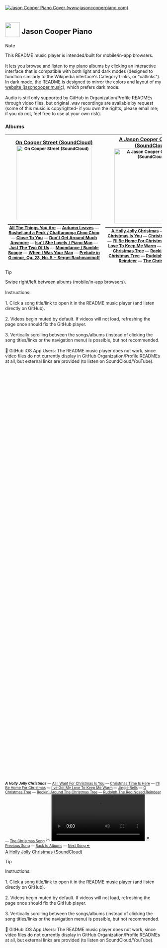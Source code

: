 <a href="https://www.jasoncooperpiano.com"><img src="https://github.com/user-attachments/assets/de1dc0ea-97a3-40aa-a027-ad44b7af9302" alt="Jason Cooper Piano Cover (www.jasoncooperpiano.com)"></a>
# <a href='https://www.jasoncooperpiano.com'><img src='https://github.com/user-attachments/assets/031590f8-e85a-4e16-ab45-ee3b29f03b91' style='width:47px;height:47px;'></a><sup>  Jason Cooper Piano</sup>

> [!NOTE]
> This README music player is intended/built for mobile/in-app browsers.<br/><br/>It lets you browse and listen to my piano albums by clicking an interactive interface that is compatible with both light and dark modes (designed to function similarly to the Wikipedia interface's Category Links, or "catlinks"). In dark mode, the README is designed to mirror the colors and layout of [my website (jasoncooper.music)](https://jasoncooper.music), which prefers dark mode.<br/><br/>Audio is still only supported by GitHub in Organization/Profile READMEs through video files, but original .wav recordings are available by request (some of this music is copyrighted- if you own the rights, please email me; if you do not, feel free to use at your own risk).

### Albums
[On Cooper Street (SoundCloud)](https://soundcloud.com/jasoncooperpiano/sets/oncooperstreet?si=fcbfbf98b6b3425ab954d63016038917&utm_source=clipboard&utm_medium=text&utm_campaign=social_sharing)</sup><br/><sub><a href="https://soundcloud.com/jasoncooperpiano/sets/oncooperstreet?si=fcbfbf98b6b3425ab954d63016038917&utm_source=clipboard&utm_medium=text&utm_campaign=social_sharing"><img src="https://github.com/user-attachments/assets/687f88f0-46ca-47cd-8238-8a55642fe7be" alt="On Cooper Street (SoundCloud)" style="width:240px;height:240px;"></a></sub><br/><sup>_______________________________________________</sup><br/><sub>[All The Things You Are](#all-the-things-you-are) — [Autumn Leaves](#autumn-leaves) — [Bushel and a Peck / Chattanooga Choo Choo](#bushel-and-a-peck-chattanooga-choo-choo) — [Close To You](#close-to-you) — [Don't Get Around Much Anymore](#dont-get-around-much-anymore) — [Isn't She Lovely / Piano Man](#isnt-she-lovely-piano-man) — [Just The Two Of Us](#just-the-two-of-us) — [Moondance / Bumble Boogie](#moondance-bumble-boogie) — [When I Was Your Man](#when-i-was-your-man) — [Prelude in G minor, Op. 23, No. 5 - Sergei Rachmaninoff](#rachmaninoff)</sub><br/>|[A Jason Cooper Christmas (SoundCloud)](https://soundcloud.com/jasoncooperpiano/sets/ajasoncooperchristmas?si=ef5b0c1a4bb44e05855c37c80a20ac9a&utm_source=clipboard&utm_medium=text&utm_campaign=social_sharing)<br/><sub><a href="https://soundcloud.com/jasoncooperpiano/sets/ajasoncooperchristmas?si=ef5b0c1a4bb44e05855c37c80a20ac9a&utm_source=clipboard&utm_medium=text&utm_campaign=social_sharing"><img src="https://github.com/user-attachments/assets/2e508715-ea33-43ec-9d67-68cd13c35f2a" alt="A Jason Cooper Christmas (SoundCloud)" style="width:240px;height:240px;"></a></sub><br/><sup>_______________________________________________</sup><br/><sub>[A Holly Jolly Christmas](#a-holly-jolly-christmas) — [All I Want For Christmas Is You](#all-i-want-for-christmas-is-you) — [Christmas Time Is Here](#christmas-time-is-here) — [I'll Be Home For Christmas](#ill-be-home-for-christmas) — [I've Got My Love To Keep Me Warm](#ive-got-my-love-to-keep-me-warm) — [Jingle Bells](#jingle-bells) — [O Christmas Tree](#o-christmas-tree) — [Rockin' Around The Christmas Tree](#rockin-around-the-christmas-tree) — [Rudolph The Red Nosed Reindeer](#rudolph-the-red-nosed-reindeer) — [The Christmas Song](#the-christmas-song)</sub>
:-:|:-:

> [!TIP]
> Swipe right/left between albums (mobile/in-app browsers).<br/><br/>Instructions:<br/><br/>1. Click a song title/link to open it in the README music player (and listen directly on GitHub).<br/><br/>2. Videos begin muted by default. If videos will not load, refreshing the page once should fix the GitHub player.<br/><br/>3. Vertically scrolling between the songs/albums (instead of clicking the song titles/links or the navigation menu) is possible, but not recommended.<br/><br/>:iphone: GitHub iOS App Users: The README music player does not work, since video files do not currently display in GitHub Organization/Profile READMEs at all, but external links are provided (to listen on SoundCloud/YouTube).

<br/><br/><br/><br/><br/><br/><br/><br/><br/><br/><br/><br/><br/><br/><br/><br/><br/><br/><br/><br/><br/><br/><br/><br/><br/><br/><br/><br/><br/><br/><br/><br/><br/><br/><br/><br/><br/><br/><br/><br/><br/><br/><br/><br/><br/><br/><br/><br/><br/><br/><br/><br/><br/><br/><br/><br/><br/><br/><br/><br/><br/><br/><br/><br/><br/><br/><br/><br/><br/><br/><br/><br/><br/><br/><br/><br/><br/><br/>
<a name="a-holly-jolly-christmas"></a><sub>***A Holly Jolly Christmas*** — [All I Want For Christmas Is You](#all-i-want-for-christmas-is-you) — [Christmas Time Is Here](#christmas-time-is-here) — [I'll Be Home For Christmas](#ill-be-home-for-christmas) — [I've Got My Love To Keep Me Warm](#ive-got-my-love-to-keep-me-warm) — [Jingle Bells](#jingle-bells) — [O Christmas Tree](#o-christmas-tree) — [Rockin' Around The Christmas Tree](#rockin-around-the-christmas-tree) — [Rudolph The Red Nosed Reindeer](#rudolph-the-red-nosed-reindeer) — [The Christmas Song](#the-christmas-song)</sub>
:-:
<video src='https://github.com/user-attachments/assets/c2ef5102-6511-49ec-aaaa-11134c63692a'></video>
<sup>[:rewind: Previous Song](#the-christmas-song) — [Back to Albums](#albums) — [Next Song :fast_forward:](#all-i-want-for-christmas-is-you)</sup><br/>[A Holly Jolly Christmas (SoundCloud)](https://soundcloud.com/jasoncooperpiano/a-holly-jolly-christmas?in=jasoncooperpiano/sets/ajasoncooperchristmas&si=0ec70b1fc5c34dbb8e876b60ff0118a6&utm_source=clipboard&utm_medium=text&utm_campaign=social_sharing)

> [!TIP]
> Instructions:<br/><br/>1. Click a song title/link to open it in the README music player (and listen directly on GitHub).<br/><br/>2. Videos begin muted by default. If videos will not load, refreshing the page once should fix the GitHub player.<br/><br/>3. Vertically scrolling between the songs/albums (instead of clicking the song titles/links or the navigation menu) is possible, but not recommended.<br/><br/>:iphone: GitHub iOS App Users: The README music player does not work, since video files do not currently display in GitHub Organization/Profile READMEs at all, but external links are provided (to listen on SoundCloud/YouTube).










<br/><br/><br/><br/><br/><br/><br/><br/><br/><br/><br/><br/><br/><br/><br/><br/><br/><br/><br/><br/><br/><br/><br/><br/><br/><br/><br/><br/><br/><br/><br/><br/><br/><br/><br/><br/><br/><br/><br/><br/><br/><br/><br/><br/><br/><br/><br/><br/><br/><br/><br/><br/><br/><br/><br/><br/><br/><br/><br/><br/><br/><br/><br/><br/><br/><br/><br/><br/><br/><br/><br/><br/><br/><br/><br/><br/><br/><br/>
<a name="all-i-want-for-christmas-is-you"></a><sub>[A Holly Jolly Christmas](#a-holly-jolly-christmas) — ***All I Want For Christmas Is You*** — [Christmas Time Is Here](#christmas-time-is-here) — [I'll Be Home For Christmas](#ill-be-home-for-christmas) — [I've Got My Love To Keep Me Warm](#ive-got-my-love-to-keep-me-warm) — [Jingle Bells](#jingle-bells) — [O Christmas Tree](#o-christmas-tree) — [Rockin' Around The Christmas Tree](#rockin-around-the-christmas-tree) — [Rudolph The Red Nosed Reindeer](#rudolph-the-red-nosed-reindeer) — [The Christmas Song](#the-christmas-song)</sub>
:-:
<video src='https://github.com/user-attachments/assets/56ff5712-cb74-453f-ad19-134d5ca39e8f'></video>
<sup>[:rewind: Previous Song](#a-holly-jolly-christmas) — [Back to Albums](#albums) — [Next Song :fast_forward:](#christmas-time-is-here)</sup><br/>[All I Want For Christmas Is You (SoundCloud)](https://soundcloud.com/jasoncooperpiano/all-i-want-for-christmas-is-you?in=jasoncooperpiano/sets/ajasoncooperchristmas&si=5a3f4a6889854e8db869e38a70898ddb&utm_source=clipboard&utm_medium=text&utm_campaign=social_sharing)

> [!TIP]
> Instructions:<br/><br/>1. Click a song title/link to open it in the README music player (and listen directly on GitHub).<br/><br/>2. Videos begin muted by default. If videos will not load, refreshing the page once should fix the GitHub player.<br/><br/>3. Vertically scrolling between the songs/albums (instead of clicking the song titles/links or the navigation menu) is possible, but not recommended.<br/><br/>:iphone: GitHub iOS App Users: The README music player does not work, since video files do not currently display in GitHub Organization/Profile READMEs at all, but external links are provided (to listen on SoundCloud/YouTube).
  
<br/><br/><br/><br/><br/><br/><br/><br/><br/><br/><br/><br/><br/><br/><br/><br/><br/><br/><br/><br/><br/><br/><br/><br/><br/><br/><br/><br/><br/><br/><br/><br/><br/><br/><br/><br/><br/><br/><br/><br/><br/><br/><br/><br/><br/><br/><br/><br/><br/><br/><br/><br/><br/><br/><br/><br/><br/><br/><br/><br/><br/><br/><br/><br/><br/><br/><br/><br/><br/><br/><br/><br/><br/><br/><br/><br/><br/><br/>
<a name="christmas-time-is-here"></a><sub>[A Holly Jolly Christmas](#a-holly-jolly-christmas) — [All I Want For Christmas Is You](#all-i-want-for-christmas-is-you) — ***Christmas Time Is Here*** — [I'll Be Home For Christmas](#ill-be-home-for-christmas) — [I've Got My Love To Keep Me Warm](#ive-got-my-love-to-keep-me-warm) — [Jingle Bells](#jingle-bells) — [O Christmas Tree](#o-christmas-tree) — [Rockin' Around The Christmas Tree](#rockin-around-the-christmas-tree) — [Rudolph The Red Nosed Reindeer](#rudolph-the-red-nosed-reindeer) — [The Christmas Song](#the-christmas-song)</sub>
:-:
<video src='https://github.com/user-attachments/assets/fdf24635-69c3-4cb2-bd01-3ed6889d2af7'></video>
<sup>[:rewind: Previous Song](#all-i-want-for-christmas-is-you) — [Back to Albums](#albums) — [Next Song :fast_forward:](#ill-be-home-for-christmas)</sup><br/>[Christmas Time Is Here (SoundCloud)](https://soundcloud.com/jasoncooperpiano/christmas-time-is-here?in=jasoncooperpiano/sets/ajasoncooperchristmas&si=4801298bc61e46ff98dd4e9991f07f1e&utm_source=clipboard&utm_medium=text&utm_campaign=social_sharing)

> [!TIP]
> Instructions:<br/><br/>1. Click a song title/link to open it in the README music player (and listen directly on GitHub).<br/><br/>2. Videos begin muted by default. If videos will not load, refreshing the page once should fix the GitHub player.<br/><br/>3. Vertically scrolling between the songs/albums (instead of clicking the song titles/links or the navigation menu) is possible, but not recommended.<br/><br/>:iphone: GitHub iOS App Users: The README music player does not work, since video files do not currently display in GitHub Organization/Profile READMEs at all, but external links are provided (to listen on SoundCloud/YouTube).


   




<br/><br/><br/><br/><br/><br/><br/><br/><br/><br/><br/><br/><br/><br/><br/><br/><br/><br/><br/><br/><br/><br/><br/><br/><br/><br/><br/><br/><br/><br/><br/><br/><br/><br/><br/><br/><br/><br/><br/><br/><br/><br/><br/><br/><br/><br/><br/><br/><br/><br/><br/><br/><br/><br/><br/><br/><br/><br/><br/><br/><br/><br/><br/><br/><br/><br/><br/><br/><br/><br/><br/><br/><br/><br/><br/><br/><br/><br/>
<a name="ill-be-home-for-christmas"></a><sub>[A Holly Jolly Christmas](#a-holly-jolly-christmas) — [All I Want For Christmas Is You](#all-i-want-for-christmas-is-you) — [Christmas Time Is Here](#christmas-time-is-here) — ***I'll Be Home For Christmas*** — [I've Got My Love To Keep Me Warm](#ive-got-my-love-to-keep-me-warm) — [Jingle Bells](#jingle-bells) — [O Christmas Tree](#o-christmas-tree) — [Rockin' Around The Christmas Tree](#rockin-around-the-christmas-tree) — [Rudolph The Red Nosed Reindeer](#rudolph-the-red-nosed-reindeer) — [The Christmas Song](#the-christmas-song)</sub>
:-:
<video src='https://github.com/user-attachments/assets/3ff109f0-bb0d-4628-9771-3026ab102169'></video>
<sup>[:rewind: Previous Song](#christmas-time-is-here) — [Back to Albums](#albums) — [Next Song :fast_forward:](#ive-got-my-love-to-keep-me-warm)</sup><br/>[I'll Be Home For Christmas (SoundCloud)](https://soundcloud.com/jasoncooperpiano/ill-be-home-for-christmas?in=jasoncooperpiano/sets/ajasoncooperchristmas&si=063114f072e344c09b4aa560ca01b970&utm_source=clipboard&utm_medium=text&utm_campaign=social_sharing)

> [!TIP]
> Instructions:<br/><br/>1. Click a song title/link to open it in the README music player (and listen directly on GitHub).<br/><br/>2. Videos begin muted by default. If videos will not load, refreshing the page once should fix the GitHub player.<br/><br/>3. Vertically scrolling between the songs/albums (instead of clicking the song titles/links or the navigation menu) is possible, but not recommended.<br/><br/>:iphone: GitHub iOS App Users: The README music player does not work, since video files do not currently display in GitHub Organization/Profile READMEs at all, but external links are provided (to listen on SoundCloud/YouTube).










<br/><br/><br/><br/><br/><br/><br/><br/><br/><br/><br/><br/><br/><br/><br/><br/><br/><br/><br/><br/><br/><br/><br/><br/><br/><br/><br/><br/><br/><br/><br/><br/><br/><br/><br/><br/><br/><br/><br/><br/><br/><br/><br/><br/><br/><br/><br/><br/><br/><br/><br/><br/><br/><br/><br/><br/><br/><br/><br/><br/><br/><br/><br/><br/><br/><br/><br/><br/><br/><br/><br/><br/><br/><br/><br/><br/><br/><br/>
<a name="ive-got-my-love-to-keep-me-warm"></a><sub>[A Holly Jolly Christmas](#a-holly-jolly-christmas) — [All I Want For Christmas Is You](#all-i-want-for-christmas-is-you) — [Christmas Time Is Here](#christmas-time-is-here) — [I'll Be Home For Christmas](#ill-be-home-for-christmas) — ***I've Got My Love To Keep Me Warm*** — [Jingle Bells](#jingle-bells) — [O Christmas Tree](#o-christmas-tree) — [Rockin' Around The Christmas Tree](#rockin-around-the-christmas-tree) — [Rudolph The Red Nosed Reindeer](#rudolph-the-red-nosed-reindeer) — [The Christmas Song](#the-christmas-song)</sub>
:-:
<video src='https://github.com/user-attachments/assets/d403c14f-9fe7-4fa9-aa1f-7e4d1b62ce9d'></video>
<sup>[:rewind: Previous Song](#ill-be-home-for-christmas) — [Back to Albums](#albums) — [Next Song :fast_forward:](#jingle-bells)</sup><br/>[I've Got My Love To Keep Me Warm (SoundCloud)](https://soundcloud.com/jasoncooperpiano/ive-got-my-love-to-keep-me-warm?in=jasoncooperpiano/sets/ajasoncooperchristmas&si=712cdb3e912046c986e7f8c508a49c5a&utm_source=clipboard&utm_medium=text&utm_campaign=social_sharing)

> [!TIP]
> Instructions:<br/><br/>1. Click a song title/link to open it in the README music player (and listen directly on GitHub).<br/><br/>2. Videos begin muted by default. If videos will not load, refreshing the page once should fix the GitHub player.<br/><br/>3. Vertically scrolling between the songs/albums (instead of clicking the song titles/links or the navigation menu) is possible, but not recommended.<br/><br/>:iphone: GitHub iOS App Users: The README music player does not work, since video files do not currently display in GitHub Organization/Profile READMEs at all, but external links are provided (to listen on SoundCloud/YouTube).










<br/><br/><br/><br/><br/><br/><br/><br/><br/><br/><br/><br/><br/><br/><br/><br/><br/><br/><br/><br/><br/><br/><br/><br/><br/><br/><br/><br/><br/><br/><br/><br/><br/><br/><br/><br/><br/><br/><br/><br/><br/><br/><br/><br/><br/><br/><br/><br/><br/><br/><br/><br/><br/><br/><br/><br/><br/><br/><br/><br/><br/><br/><br/><br/><br/><br/><br/><br/><br/><br/><br/><br/><br/><br/><br/><br/><br/><br/>
<a name="jingle-bells"></a><sub>[A Holly Jolly Christmas](#a-holly-jolly-christmas) — [All I Want For Christmas Is You](#all-i-want-for-christmas-is-you) — [Christmas Time Is Here](#christmas-time-is-here) — [I'll Be Home For Christmas](#ill-be-home-for-christmas) — [I've Got My Love To Keep Me Warm](#ive-got-my-love-to-keep-me-warm) — ***Jingle Bells*** — [O Christmas Tree](#o-christmas-tree) — [Rockin' Around The Christmas Tree](#rockin-around-the-christmas-tree) — [Rudolph The Red Nosed Reindeer](#rudolph-the-red-nosed-reindeer) — [The Christmas Song](#the-christmas-song)</sub>
:-:
<video src='https://github.com/user-attachments/assets/5d422d25-9203-4d19-8668-a74b4c071882'></video>
<sup>[:rewind: Previous Song](#ive-got-my-love-to-keep-me-warm) — [Back to Albums](#albums) — [Next Song :fast_forward:](#o-christmas-tree)</sup><br/>[Jingle Bells (SoundCloud)](https://soundcloud.com/jasoncooperpiano/jingle-bells?in=jasoncooperpiano/sets/ajasoncooperchristmas&si=1cce4d09a22745009ebe38d6707046f3&utm_source=clipboard&utm_medium=text&utm_campaign=social_sharing)

> [!TIP]
> Instructions:<br/><br/>1. Click a song title/link to open it in the README music player (and listen directly on GitHub).<br/><br/>2. Videos begin muted by default. If videos will not load, refreshing the page once should fix the GitHub player.<br/><br/>3. Vertically scrolling between the songs/albums (instead of clicking the song titles/links or the navigation menu) is possible, but not recommended.<br/><br/>:iphone: GitHub iOS App Users: The README music player does not work, since video files do not currently display in GitHub Organization/Profile READMEs at all, but external links are provided (to listen on SoundCloud/YouTube).










<br/><br/><br/><br/><br/><br/><br/><br/><br/><br/><br/><br/><br/><br/><br/><br/><br/><br/><br/><br/><br/><br/><br/><br/><br/><br/><br/><br/><br/><br/><br/><br/><br/><br/><br/><br/><br/><br/><br/><br/><br/><br/><br/><br/><br/><br/><br/><br/><br/><br/><br/><br/><br/><br/><br/><br/><br/><br/><br/><br/><br/><br/><br/><br/><br/><br/><br/><br/><br/><br/><br/><br/><br/><br/><br/><br/><br/><br/>
<a name="o-christmas-tree"></a><sub>[A Holly Jolly Christmas](#a-holly-jolly-christmas) — [All I Want For Christmas Is You](#all-i-want-for-christmas-is-you) — [Christmas Time Is Here](#christmas-time-is-here) — [I'll Be Home For Christmas](#ill-be-home-for-christmas) — [I've Got My Love To Keep Me Warm](#ive-got-my-love-to-keep-me-warm) — [Jingle Bells](#jingle-bells) — ***O Christmas Tree*** — [Rockin' Around The Christmas Tree](#rockin-around-the-christmas-tree) — [Rudolph The Red Nosed Reindeer](#rudolph-the-red-nosed-reindeer) — [The Christmas Song](#the-christmas-song)</sub>
:-:
<video src='https://github.com/user-attachments/assets/df98555e-9ae1-43a6-a043-3719cc046511'></video>
<sup>[:rewind: Previous Song](#jingle-bells) — [Back to Albums](#albums) — [Next Song :fast_forward:](#rockin-around-the-christmas-tree)</sup><br/>[O Christmas Tree (SoundCloud)](https://soundcloud.com/jasoncooperpiano/o-christmas-tree?in=jasoncooperpiano/sets/ajasoncooperchristmas&si=3d78226dc8a8435ab6ecb262362e8be0&utm_source=clipboard&utm_medium=text&utm_campaign=social_sharing)

> [!TIP]
> Instructions:<br/><br/>1. Click a song title/link to open it in the README music player (and listen directly on GitHub).<br/><br/>2. Videos begin muted by default. If videos will not load, refreshing the page once should fix the GitHub player.<br/><br/>3. Vertically scrolling between the songs/albums (instead of clicking the song titles/links or the navigation menu) is possible, but not recommended.<br/><br/>:iphone: GitHub iOS App Users: The README music player does not work, since video files do not currently display in GitHub Organization/Profile READMEs at all, but external links are provided (to listen on SoundCloud/YouTube).










<br/><br/><br/><br/><br/><br/><br/><br/><br/><br/><br/><br/><br/><br/><br/><br/><br/><br/><br/><br/><br/><br/><br/><br/><br/><br/><br/><br/><br/><br/><br/><br/><br/><br/><br/><br/><br/><br/><br/><br/><br/><br/><br/><br/><br/><br/><br/><br/><br/><br/><br/><br/><br/><br/><br/><br/><br/><br/><br/><br/><br/><br/><br/><br/><br/><br/><br/><br/><br/><br/><br/><br/><br/><br/><br/><br/><br/><br/>
<a name="rockin-around-the-christmas-tree"></a><sub>[A Holly Jolly Christmas](#a-holly-jolly-christmas) — [All I Want For Christmas Is You](#all-i-want-for-christmas-is-you) — [Christmas Time Is Here](#christmas-time-is-here) — [I'll Be Home For Christmas](#ill-be-home-for-christmas) — [I've Got My Love To Keep Me Warm](#ive-got-my-love-to-keep-me-warm) — [Jingle Bells](#jingle-bells) — [O Christmas Tree](#o-christmas-tree) — ***Rockin' Around The Christmas Tree*** — [Rudolph The Red Nosed Reindeer](#rudolph-the-red-nosed-reindeer) — [The Christmas Song](#the-christmas-song)</sub>
:-:
<video src='https://github.com/user-attachments/assets/df30b815-8ad8-45c4-a4b6-00ee61667d74'></video>
<sup>[:rewind: Previous Song](#o-christmas-tree) — [Back to Albums](#albums) — [Next Song :fast_forward:](#rudolph-the-red-nosed-reindeer)</sup><br/>[Rockin' Around The Christmas Tree (SoundCloud)](https://soundcloud.com/jasoncooperpiano/rockin-around-the-christmas-tree?in=jasoncooperpiano/sets/ajasoncooperchristmas&si=04aaadf2be52422383653dd65c5ff6f0&utm_source=clipboard&utm_medium=text&utm_campaign=social_sharing)

> [!TIP]
> Instructions:<br/><br/>1. Click a song title/link to open it in the README music player (and listen directly on GitHub).<br/><br/>2. Videos begin muted by default. If videos will not load, refreshing the page once should fix the GitHub player.<br/><br/>3. Vertically scrolling between the songs/albums (instead of clicking the song titles/links or the navigation menu) is possible, but not recommended.<br/><br/>:iphone: GitHub iOS App Users: The README music player does not work, since video files do not currently display in GitHub Organization/Profile READMEs at all, but external links are provided (to listen on SoundCloud/YouTube).










<br/><br/><br/><br/><br/><br/><br/><br/><br/><br/><br/><br/><br/><br/><br/><br/><br/><br/><br/><br/><br/><br/><br/><br/><br/><br/><br/><br/><br/><br/><br/><br/><br/><br/><br/><br/><br/><br/><br/><br/><br/><br/><br/><br/><br/><br/><br/><br/><br/><br/><br/><br/><br/><br/><br/><br/><br/><br/><br/><br/><br/><br/><br/><br/><br/><br/><br/><br/><br/><br/><br/><br/><br/><br/><br/><br/><br/><br/>
<a name="rudolph-the-red-nosed-reindeer"></a><sub>[A Holly Jolly Christmas](#a-holly-jolly-christmas) — [All I Want For Christmas Is You](#all-i-want-for-christmas-is-you) — [Christmas Time Is Here](#christmas-time-is-here) — [I'll Be Home For Christmas](#ill-be-home-for-christmas) — [I've Got My Love To Keep Me Warm](#ive-got-my-love-to-keep-me-warm) — [Jingle Bells](#jingle-bells) — [O Christmas Tree](#o-christmas-tree) — [Rockin' Around The Christmas Tree](#rockin-around-the-christmas-tree) — ***Rudolph The Red Nosed Reindeer*** — [The Christmas Song](#the-christmas-song)</sub>
:-:
<video src='https://github.com/user-attachments/assets/893d8555-b281-4230-9b61-63f859c3dfe2'></video>
<sup>[:rewind: Previous Song](#rockin-around-the-christmas-tree) — [Back to Albums](#albums) — [Next Song :fast_forward:](#the-christmas-song)</sup><br/>[Rudolph The Red Nosed Reindeer (SoundCloud)](https://soundcloud.com/jasoncooperpiano/rudolph-the-red-nosed-reindeer?in=jasoncooperpiano/sets/ajasoncooperchristmas&si=0d8d93f53fb8491591636b50e1b30274&utm_source=clipboard&utm_medium=text&utm_campaign=social_sharing)

> [!TIP]
> Instructions:<br/><br/>1. Click a song title/link to open it in the README music player (and listen directly on GitHub).<br/><br/>2. Videos begin muted by default. If videos will not load, refreshing the page once should fix the GitHub player.<br/><br/>3. Vertically scrolling between the songs/albums (instead of clicking the song titles/links or the navigation menu) is possible, but not recommended.<br/><br/>:iphone: GitHub iOS App Users: The README music player does not work, since video files do not currently display in GitHub Organization/Profile READMEs at all, but external links are provided (to listen on SoundCloud/YouTube).










<br/><br/><br/><br/><br/><br/><br/><br/><br/><br/><br/><br/><br/><br/><br/><br/><br/><br/><br/><br/><br/><br/><br/><br/><br/><br/><br/><br/><br/><br/><br/><br/><br/><br/><br/><br/><br/><br/><br/><br/><br/><br/><br/><br/><br/><br/><br/><br/><br/><br/><br/><br/><br/><br/><br/><br/><br/><br/><br/><br/><br/><br/><br/><br/><br/><br/><br/><br/><br/><br/><br/><br/><br/><br/><br/><br/><br/><br/>
<a name="the-christmas-song"></a><sub>[A Holly Jolly Christmas](#a-holly-jolly-christmas) — [All I Want For Christmas Is You](#all-i-want-for-christmas-is-you) — [Christmas Time Is Here](#christmas-time-is-here) — [I'll Be Home For Christmas](#ill-be-home-for-christmas) — [I've Got My Love To Keep Me Warm](#ive-got-my-love-to-keep-me-warm) — [Jingle Bells](#jingle-bells) — [O Christmas Tree](#o-christmas-tree) — [Rockin' Around The Christmas Tree](#rockin-around-the-christmas-tree) — [Rudolph The Red Nosed Reindeer](#rudolph-the-red-nosed-reindeer) — ***The Christmas Song***</sub>
:-:
<video src='https://github.com/user-attachments/assets/584cce1c-337f-4196-ae44-e8d18fbc4915'></video>
<sup>[:rewind: Previous Song](#rudolph-the-red-nosed-reindeer) — [Back to Albums](#albums) — [Next Song :fast_forward:](#a-holly-jolly-christmas)</sup><br/>[The Christmas Song (SoundCloud)](https://soundcloud.com/jasoncooperpiano/the-christmas-song?in=jasoncooperpiano/sets/ajasoncooperchristmas&si=fada607297284968a22df33eb6ba098c&utm_source=clipboard&utm_medium=text&utm_campaign=social_sharing)

> [!TIP]
> Instructions:<br/><br/>1. Click a song title/link to open it in the README music player (and listen directly on GitHub).<br/><br/>2. Videos begin muted by default. If videos will not load, refreshing the page once should fix the GitHub player.<br/><br/>3. Vertically scrolling between the songs/albums (instead of clicking the song titles/links or the navigation menu) is possible, but not recommended.<br/><br/>:iphone: GitHub iOS App Users: The README music player does not work, since video files do not currently display in GitHub Organization/Profile READMEs at all, but external links are provided (to listen on SoundCloud/YouTube).










<br/><br/><br/><br/><br/><br/><br/><br/><br/><br/><br/><br/><br/><br/><br/><br/><br/><br/><br/><br/><br/><br/><br/><br/><br/><br/><br/><br/><br/><br/><br/><br/><br/><br/><br/><br/><br/><br/><br/><br/><br/><br/><br/><br/><br/><br/><br/><br/><br/><br/><br/><br/><br/><br/><br/><br/><br/><br/><br/><br/><br/><br/><br/><br/><br/><br/><br/><br/><br/><br/><br/><br/><br/><br/><br/><br/><br/><br/>
<a name="all-the-things-you-are"></a><sub>***All The Things You Are*** — [Autumn Leaves](#autumn-leaves) — [Bushel and a Peck / Chattanooga Choo Choo](#bushel-and-a-peck-chattanooga-choo-choo) — [Close To You](#close-to-you) — [Don't Get Around Much Anymore](#dont-get-around-much-anymore) — [Isn't She Lovely / Piano Man](#isnt-she-lovely-piano-man) — [Just The Two Of Us](#just-the-two-of-us) — [Moondance / Bumble Boogie](#moondance-bumble-boogie) — [When I Was Your Man](#when-i-was-your-man) — [Prelude in G minor, Op. 23, No. 5 - Sergei Rachmaninoff](#rachmaninoff)</sub>
:-:
<video src='https://github.com/user-attachments/assets/dc2b410f-957a-436b-98d0-12bc27f91a72'></video>
<sup>[:rewind: Previous Song](#rachmaninoff) — [Back to Albums](#albums) — [Next Song :fast_forward:](#autumn-leaves)</sup><br/>[All The Things You Are (SoundCloud)](https://soundcloud.com/jasoncooperpiano/all-the-things-you-are?in=jasoncooperpiano/sets/oncooperstreet&si=36c19395abbf498c8ea4e92fee684842&utm_source=clipboard&utm_medium=text&utm_campaign=social_sharing)

> [!TIP]
> Instructions:<br/><br/>1. Click a song title/link to open it in the README music player (and listen directly on GitHub).<br/><br/>2. Videos begin muted by default. If videos will not load, refreshing the page once should fix the GitHub player.<br/><br/>3. Vertically scrolling between the songs/albums (instead of clicking the song titles/links or the navigation menu) is possible, but not recommended.<br/><br/>:iphone: GitHub iOS App Users: The README music player does not work, since video files do not currently display in GitHub Organization/Profile READMEs at all, but external links are provided (to listen on SoundCloud/YouTube).










<br/><br/><br/><br/><br/><br/><br/><br/><br/><br/><br/><br/><br/><br/><br/><br/><br/><br/><br/><br/><br/><br/><br/><br/><br/><br/><br/><br/><br/><br/><br/><br/><br/><br/><br/><br/><br/><br/><br/><br/><br/><br/><br/><br/><br/><br/><br/><br/><br/><br/><br/><br/><br/><br/><br/><br/><br/><br/><br/><br/><br/><br/><br/><br/><br/><br/><br/><br/><br/><br/><br/><br/><br/><br/><br/><br/><br/><br/>
<a name="autumn-leaves"></a><sub>[All The Things You Are](#all-the-things-you-are) — ***Autumn Leaves*** — [Bushel and a Peck / Chattanooga Choo Choo](#bushel-and-a-peck-chattanooga-choo-choo) — [Close To You](#close-to-you) — [Don't Get Around Much Anymore](#dont-get-around-much-anymore) — [Isn't She Lovely / Piano Man](#isnt-she-lovely-piano-man) — [Just The Two Of Us](#just-the-two-of-us) — [Moondance / Bumble Boogie](#moondance-bumble-boogie) — [When I Was Your Man](#when-i-was-your-man) — [Prelude in G minor, Op. 23, No. 5 - Sergei Rachmaninoff](#rachmaninoff)</sub>
:-:
<video src='https://github.com/user-attachments/assets/6011599a-4487-49fa-a09b-60ec2ba0ca1a'></video>
<sup>[:rewind: Previous Song](#all-the-things-you-are) — [Back to Albums](#albums) — [Next Song :fast_forward:](#bushel-and-a-peck-chattanooga-choo-choo)</sup><br/>[Autumn Leaves (SoundCloud)](https://soundcloud.com/jasoncooperpiano/autumn-leaves?in=jasoncooperpiano/sets/oncooperstreet&si=ff9b557154ba45eaa97e1d454468882e&utm_source=clipboard&utm_medium=text&utm_campaign=social_sharing)

> [!TIP]
> Instructions:<br/><br/>1. Click a song title/link to open it in the README music player (and listen directly on GitHub).<br/><br/>2. Videos begin muted by default. If videos will not load, refreshing the page once should fix the GitHub player.<br/><br/>3. Vertically scrolling between the songs/albums (instead of clicking the song titles/links or the navigation menu) is possible, but not recommended.<br/><br/>:iphone: GitHub iOS App Users: The README music player does not work, since video files do not currently display in GitHub Organization/Profile READMEs at all, but external links are provided (to listen on SoundCloud/YouTube).










<br/><br/><br/><br/><br/><br/><br/><br/><br/><br/><br/><br/><br/><br/><br/><br/><br/><br/><br/><br/><br/><br/><br/><br/><br/><br/><br/><br/><br/><br/><br/><br/><br/><br/><br/><br/><br/><br/><br/><br/><br/><br/><br/><br/><br/><br/><br/><br/><br/><br/><br/><br/><br/><br/><br/><br/><br/><br/><br/><br/><br/><br/><br/><br/><br/><br/><br/><br/><br/><br/><br/><br/><br/><br/><br/><br/><br/><br/>
<a name="bushel-and-a-peck-chattanooga-choo-choo"></a><sub>[All The Things You Are](#all-the-things-you-are) — [Autumn Leaves](#autumn-leaves) — ***Bushel and a Peck / Chattanooga Choo Choo*** — [Close To You](#close-to-you) — [Don't Get Around Much Anymore](#dont-get-around-much-anymore) — [Isn't She Lovely / Piano Man](#isnt-she-lovely-piano-man) — [Just The Two Of Us](#just-the-two-of-us) — [Moondance / Bumble Boogie](#moondance-bumble-boogie) — [When I Was Your Man](#when-i-was-your-man) — [Prelude in G minor, Op. 23, No. 5 - Sergei Rachmaninoff](#rachmaninoff)</sub>
:-:
<video src='https://github.com/user-attachments/assets/2a2dde8f-970a-4c6e-9543-bdf75d048210'></video>
<sup>[:rewind: Previous Song](#autumn-leaves) — [Back to Albums](#albums) — [Next Song :fast_forward:](#close-to-you)</sup><br/>[Bushel and a Peck / Chattanooga Choo Choo (SoundCloud)](https://soundcloud.com/jasoncooperpiano/bushel-and-a-peck-chattanooga-choo-choo?in=jasoncooperpiano/sets/oncooperstreet&si=1facad5141654eaf92ff7d72dfd77e16&utm_source=clipboard&utm_medium=text&utm_campaign=social_sharing)

> [!TIP]
> Instructions:<br/><br/>1. Click a song title/link to open it in the README music player (and listen directly on GitHub).<br/><br/>2. Videos begin muted by default. If videos will not load, refreshing the page once should fix the GitHub player.<br/><br/>3. Vertically scrolling between the songs/albums (instead of clicking the song titles/links or the navigation menu) is possible, but not recommended.<br/><br/>:iphone: GitHub iOS App Users: The README music player does not work, since video files do not currently display in GitHub Organization/Profile READMEs at all, but external links are provided (to listen on SoundCloud/YouTube).










<br/><br/><br/><br/><br/><br/><br/><br/><br/><br/><br/><br/><br/><br/><br/><br/><br/><br/><br/><br/><br/><br/><br/><br/><br/><br/><br/><br/><br/><br/><br/><br/><br/><br/><br/><br/><br/><br/><br/><br/><br/><br/><br/><br/><br/><br/><br/><br/><br/><br/><br/><br/><br/><br/><br/><br/><br/><br/><br/><br/><br/><br/><br/><br/><br/><br/><br/><br/><br/><br/><br/><br/><br/><br/><br/><br/><br/><br/>
<a name="close-to-you"></a><sub>[All The Things You Are](#all-the-things-you-are) — [Autumn Leaves](#autumn-leaves) — [Bushel and a Peck / Chattanooga Choo Choo](#bushel-and-a-peck-chattanooga-choo-choo) — ***Close To You*** — [Don't Get Around Much Anymore](#dont-get-around-much-anymore) — [Isn't She Lovely / Piano Man](#isnt-she-lovely-piano-man) — [Just The Two Of Us](#just-the-two-of-us) — [Moondance / Bumble Boogie](#moondance-bumble-boogie) — [When I Was Your Man](#when-i-was-your-man) — [Prelude in G minor, Op. 23, No. 5 - Sergei Rachmaninoff](#rachmaninoff)</sub>
:-:
<video src='https://github.com/user-attachments/assets/50451d06-e9bf-482d-8d1d-d6617de4c51b'></video>
<sup>[:rewind: Previous Song](#bushel-and-a-peck-chattanooga-choo-choo) — [Back to Albums](#albums) — [Next Song :fast_forward:](#dont-get-around-much-anymore)</sup><br/>[Close To You (SoundCloud)](https://soundcloud.com/jasoncooperpiano/close-to-you?in=jasoncooperpiano/sets/oncooperstreet&si=a13995cfe5af421688dd093d3f064a50&utm_source=clipboard&utm_medium=text&utm_campaign=social_sharing)

> [!TIP]
> Instructions:<br/><br/>1. Click a song title/link to open it in the README music player (and listen directly on GitHub).<br/><br/>2. Videos begin muted by default. If videos will not load, refreshing the page once should fix the GitHub player.<br/><br/>3. Vertically scrolling between the songs/albums (instead of clicking the song titles/links or the navigation menu) is possible, but not recommended.<br/><br/>:iphone: GitHub iOS App Users: The README music player does not work, since video files do not currently display in GitHub Organization/Profile READMEs at all, but external links are provided (to listen on SoundCloud/YouTube).










<br/><br/><br/><br/><br/><br/><br/><br/><br/><br/><br/><br/><br/><br/><br/><br/><br/><br/><br/><br/><br/><br/><br/><br/><br/><br/><br/><br/><br/><br/><br/><br/><br/><br/><br/><br/><br/><br/><br/><br/><br/><br/><br/><br/><br/><br/><br/><br/><br/><br/><br/><br/><br/><br/><br/><br/><br/><br/><br/><br/><br/><br/><br/><br/><br/><br/><br/><br/><br/><br/><br/><br/><br/><br/><br/><br/><br/><br/>
<a name="dont-get-around-much-anymore"></a><sub>[All The Things You Are](#all-the-things-you-are) — [Autumn Leaves](#autumn-leaves) — [Bushel and a Peck / Chattanooga Choo Choo](#bushel-and-a-peck-chattanooga-choo-choo) — [Close To You](#close-to-you) — ***Don't Get Around Much Anymore*** — [Isn't She Lovely / Piano Man](#isnt-she-lovely-piano-man) — [Just The Two Of Us](#just-the-two-of-us) — [Moondance / Bumble Boogie](#moondance-bumble-boogie) — [When I Was Your Man](#when-i-was-your-man) — [Prelude in G minor, Op. 23, No. 5 - Sergei Rachmaninoff](#rachmaninoff)</sub>
:-:
<video src='https://github.com/user-attachments/assets/2c82af8c-eb79-4a83-839e-e7e78adeeaff'></video>
<sup>[:rewind: Previous Song](#close-to-you) — [Back to Albums](#albums) — [Next Song :fast_forward:](#isnt-she-lovely-piano-man)</sup><br/>[Don't Get Around Much Anymore (SoundCloud)](https://soundcloud.com/jasoncooperpiano/dont-get-around-much-anymore?in=jasoncooperpiano/sets/oncooperstreet&si=d3b78d98dbac4e968f4e46cafe784b9c&utm_source=clipboard&utm_medium=text&utm_campaign=social_sharing)

> [!TIP]
> Instructions:<br/><br/>1. Click a song title/link to open it in the README music player (and listen directly on GitHub).<br/><br/>2. Videos begin muted by default. If videos will not load, refreshing the page once should fix the GitHub player.<br/><br/>3. Vertically scrolling between the songs/albums (instead of clicking the song titles/links or the navigation menu) is possible, but not recommended.<br/><br/>:iphone: GitHub iOS App Users: The README music player does not work, since video files do not currently display in GitHub Organization/Profile READMEs at all, but external links are provided (to listen on SoundCloud/YouTube).










<br/><br/><br/><br/><br/><br/><br/><br/><br/><br/><br/><br/><br/><br/><br/><br/><br/><br/><br/><br/><br/><br/><br/><br/><br/><br/><br/><br/><br/><br/><br/><br/><br/><br/><br/><br/><br/><br/><br/><br/><br/><br/><br/><br/><br/><br/><br/><br/><br/><br/><br/><br/><br/><br/><br/><br/><br/><br/><br/><br/><br/><br/><br/><br/><br/><br/><br/><br/><br/><br/><br/><br/><br/><br/><br/><br/><br/><br/>
<a name="isnt-she-lovely-piano-man"></a><sub>[All The Things You Are](#all-the-things-you-are) — [Autumn Leaves](#autumn-leaves) — [Bushel and a Peck / Chattanooga Choo Choo](#bushel-and-a-peck-chattanooga-choo-choo) — [Close To You](#close-to-you) — [Don't Get Around Much Anymore](#dont-get-around-much-anymore) — ***Isn't She Lovely / Piano Man*** — [Just The Two Of Us](#just-the-two-of-us) — [Moondance / Bumble Boogie](#moondance-bumble-boogie) — [When I Was Your Man](#when-i-was-your-man) — [Prelude in G minor, Op. 23, No. 5 - Sergei Rachmaninoff](#rachmaninoff)</sub>
:-:
<video src='https://github.com/user-attachments/assets/b99567d5-997c-43cf-a695-819e03ce9d7b'></video>
<sup>[:rewind: Previous Song](#dont-get-around-much-anymore) — [Back to Albums](#albums) — [Next Song :fast_forward:](#just-the-two-of-us)</sup><br/>[Isn't She Lovely / Piano Man (SoundCloud)](https://soundcloud.com/jasoncooperpiano/isnt-she-lovely-piano-man?in=jasoncooperpiano/sets/oncooperstreet&si=7d3783dc13ab4a6b9133c20c2dc3583b&utm_source=clipboard&utm_medium=text&utm_campaign=social_sharing)

> [!TIP]
> Instructions:<br/><br/>1. Click a song title/link to open it in the README music player (and listen directly on GitHub).<br/><br/>2. Videos begin muted by default. If videos will not load, refreshing the page once should fix the GitHub player.<br/><br/>3. Vertically scrolling between the songs/albums (instead of clicking the song titles/links or the navigation menu) is possible, but not recommended.<br/><br/>:iphone: GitHub iOS App Users: The README music player does not work, since video files do not currently display in GitHub Organization/Profile READMEs at all, but external links are provided (to listen on SoundCloud/YouTube).










<br/><br/><br/><br/><br/><br/><br/><br/><br/><br/><br/><br/><br/><br/><br/><br/><br/><br/><br/><br/><br/><br/><br/><br/><br/><br/><br/><br/><br/><br/><br/><br/><br/><br/><br/><br/><br/><br/><br/><br/><br/><br/><br/><br/><br/><br/><br/><br/><br/><br/><br/><br/><br/><br/><br/><br/><br/><br/><br/><br/><br/><br/><br/><br/><br/><br/><br/><br/><br/><br/><br/><br/><br/><br/><br/><br/><br/><br/>
<a name="just-the-two-of-us"></a><sub>[All The Things You Are](#all-the-things-you-are) — [Autumn Leaves](#autumn-leaves) — [Bushel and a Peck / Chattanooga Choo Choo](#bushel-and-a-peck-chattanooga-choo-choo) — [Close To You](#close-to-you) — [Don't Get Around Much Anymore](#dont-get-around-much-anymore) — [Isn't She Lovely / Piano Man](#isnt-she-lovely-piano-man) — ***Just The Two Of Us*** — [Moondance / Bumble Boogie](#moondance-bumble-boogie) — [When I Was Your Man](#when-i-was-your-man) — [Prelude in G minor, Op. 23, No. 5 - Sergei Rachmaninoff](#rachmaninoff)</sub>
:-:
<video src='https://github.com/user-attachments/assets/33db65bd-07ca-425e-aaa9-3b9c574139da'></video>
<sup>[:rewind: Previous Song](#isnt-she-lovely-piano-man) — [Back to Albums](#albums) — [Next Song :fast_forward:](#moondance-bumble-boogie)</sup><br/>[Just The Two Of Us (SoundCloud)](https://soundcloud.com/jasoncooperpiano/just-the-two-of-us?in=jasoncooperpiano/sets/oncooperstreet&si=e951becde20445eb948ebe9611df0d89&utm_source=clipboard&utm_medium=text&utm_campaign=social_sharing)

> [!TIP]
> Instructions:<br/><br/>1. Click a song title/link to open it in the README music player (and listen directly on GitHub).<br/><br/>2. Videos begin muted by default. If videos will not load, refreshing the page once should fix the GitHub player.<br/><br/>3. Vertically scrolling between the songs/albums (instead of clicking the song titles/links or the navigation menu) is possible, but not recommended.<br/><br/>:iphone: GitHub iOS App Users: The README music player does not work, since video files do not currently display in GitHub Organization/Profile READMEs at all, but external links are provided (to listen on SoundCloud/YouTube).










<br/><br/><br/><br/><br/><br/><br/><br/><br/><br/><br/><br/><br/><br/><br/><br/><br/><br/><br/><br/><br/><br/><br/><br/><br/><br/><br/><br/><br/><br/><br/><br/><br/><br/><br/><br/><br/><br/><br/><br/><br/><br/><br/><br/><br/><br/><br/><br/><br/><br/><br/><br/><br/><br/><br/><br/><br/><br/><br/><br/><br/><br/><br/><br/><br/><br/><br/><br/><br/><br/><br/><br/><br/><br/><br/><br/><br/><br/>
<a name="moondance-bumble-boogie"></a><sub>[All The Things You Are](#all-the-things-you-are) — [Autumn Leaves](#autumn-leaves) — [Bushel and a Peck / Chattanooga Choo Choo](#bushel-and-a-peck-chattanooga-choo-choo) — [Close To You](#close-to-you) — [Don't Get Around Much Anymore](#dont-get-around-much-anymore) — [Isn't She Lovely / Piano Man](#isnt-she-lovely-piano-man) — [Just The Two Of Us](#just-the-two-of-us) — ***Moondance / Bumble Boogie*** — [When I Was Your Man](#when-i-was-your-man) — [Prelude in G minor, Op. 23, No. 5 - Sergei Rachmaninoff](#rachmaninoff)</sub>
:-:
<video src='https://github.com/user-attachments/assets/d9299b6a-1107-4dd8-923e-194983d05da9'></video>
<sup>[:rewind: Previous Song](#just-the-two-of-us) — [Back to Albums](#albums) — [Next Song :fast_forward:](#when-i-was-your-man)</sup><br/>[Moondance / Bumble Boogie (SoundCloud)](https://soundcloud.com/jasoncooperpiano/moondance-bumble-boogie?in=jasoncooperpiano/sets/oncooperstreet&si=829b2671e853455fa75ca88037be9464&utm_source=clipboard&utm_medium=text&utm_campaign=social_sharing)

> [!TIP]
> Instructions:<br/><br/>1. Click a song title/link to open it in the README music player (and listen directly on GitHub).<br/><br/>2. Videos begin muted by default. If videos will not load, refreshing the page once should fix the GitHub player.<br/><br/>3. Vertically scrolling between the songs/albums (instead of clicking the song titles/links or the navigation menu) is possible, but not recommended.<br/><br/>:iphone: GitHub iOS App Users: The README music player does not work, since video files do not currently display in GitHub Organization/Profile READMEs at all, but external links are provided (to listen on SoundCloud/YouTube).










<br/><br/><br/><br/><br/><br/><br/><br/><br/><br/><br/><br/><br/><br/><br/><br/><br/><br/><br/><br/><br/><br/><br/><br/><br/><br/><br/><br/><br/><br/><br/><br/><br/><br/><br/><br/><br/><br/><br/><br/><br/><br/><br/><br/><br/><br/><br/><br/><br/><br/><br/><br/><br/><br/><br/><br/><br/><br/><br/><br/><br/><br/><br/><br/><br/><br/><br/><br/><br/><br/><br/><br/><br/><br/><br/><br/><br/><br/>
<a name="when-i-was-your-man"></a><sub>[All The Things You Are](#all-the-things-you-are) — [Autumn Leaves](#autumn-leaves) — [Bushel and a Peck / Chattanooga Choo Choo](#bushel-and-a-peck-chattanooga-choo-choo) — [Close To You](#close-to-you) — [Don't Get Around Much Anymore](#dont-get-around-much-anymore) — [Isn't She Lovely / Piano Man](#isnt-she-lovely-piano-man) — [Just The Two Of Us](#just-the-two-of-us) — [Moondance / Bumble Boogie](#moondance-bumble-boogie) — ***When I Was Your Man*** — [Prelude in G minor, Op. 23, No. 5 - Sergei Rachmaninoff](#rachmaninoff)</sub>
:-:
<video src='https://github.com/user-attachments/assets/2c42c60f-08cc-4a24-8323-bc42f9d5871d'></video>
<sup>[:rewind: Previous Song](#moondance-bumble-boogie) — [Back to Albums](#albums) — [Next Song :fast_forward:](#rachmaninoff)</sup><br/>[When I Was Your Man (SoundCloud)](https://soundcloud.com/jasoncooperpiano/when-i-was-your-man?in=jasoncooperpiano/sets/oncooperstreet&si=b7639b53d1c6496a98e417a9f9e6c84c&utm_source=clipboard&utm_medium=text&utm_campaign=social_sharing)

> [!TIP]
> Instructions:<br/><br/>1. Click a song title/link to open it in the README music player (and listen directly on GitHub).<br/><br/>2. Videos begin muted by default. If videos will not load, refreshing the page once should fix the GitHub player.<br/><br/>3. Vertically scrolling between the songs/albums (instead of clicking the song titles/links or the navigation menu) is possible, but not recommended.<br/><br/>:iphone: GitHub iOS App Users: The README music player does not work, since video files do not currently display in GitHub Organization/Profile READMEs at all, but external links are provided (to listen on SoundCloud/YouTube).










<br/><br/><br/><br/><br/><br/><br/><br/><br/><br/><br/><br/><br/><br/><br/><br/><br/><br/><br/><br/><br/><br/><br/><br/><br/><br/><br/><br/><br/><br/><br/><br/><br/><br/><br/><br/><br/><br/><br/><br/><br/><br/><br/><br/><br/><br/><br/><br/><br/><br/><br/><br/><br/><br/><br/><br/><br/><br/><br/><br/><br/><br/><br/><br/><br/><br/><br/><br/><br/><br/><br/><br/><br/><br/><br/><br/><br/><br/>
<a name="rachmaninoff"></a><sub>[All The Things You Are](#all-the-things-you-are) — [Autumn Leaves](#autumn-leaves) — [Bushel and a Peck / Chattanooga Choo Choo](#bushel-and-a-peck-chattanooga-choo-choo) — [Close To You](#close-to-you) — [Don't Get Around Much Anymore](#dont-get-around-much-anymore) — [Isn't She Lovely / Piano Man](#isnt-she-lovely-piano-man) — [Just The Two Of Us](#just-the-two-of-us) — [Moondance / Bumble Boogie](#moondance-bumble-boogie) — [When I Was Your Man](#when-i-was-your-man) — ***Prelude in G minor, Op. 23, No. 5 - Sergei Rachmaninoff***</sub>
:-:
<video src='https://github.com/user-attachments/assets/87c9ff1c-03b0-4008-8ab1-a7dc557c6bbf'></video>
<sup>[:rewind: Previous Song](#when-i-was-your-man) — [Back to Albums](#albums) — [Next Song :fast_forward:](#all-the-things-you-are)</sup><br/>[Prelude in G minor, Op. 23, No. 5 - Sergei Rachmaninoff (YouTube)](https://youtu.be/RA-6Uu009TE?feature=shared)

> [!TIP]
> Instructions:<br/><br/>1. Click a song title/link to open it in the README music player (and listen directly on GitHub).<br/><br/>2. Videos begin muted by default. If videos will not load, refreshing the page once should fix the GitHub player.<br/><br/>3. Vertically scrolling between the songs/albums (instead of clicking the song titles/links or the navigation menu) is possible, but not recommended.<br/><br/>:iphone: GitHub iOS App Users: The README music player does not work, since video files do not currently display in GitHub Organization/Profile READMEs at all, but external links are provided (to listen on SoundCloud/YouTube).










<br/><br/><br/><br/><br/><br/><br/><br/><br/><br/><br/><br/><br/><br/><br/><br/><br/><br/><br/><br/><br/><br/><br/><br/><br/><br/><br/><br/><br/><br/><br/><br/><br/><br/><br/><br/><br/><br/><br/><br/><br/><br/><br/><br/><br/><br/><br/><br/><br/><br/><br/><br/><br/><br/><br/><br/><br/><br/><br/><br/><br/><br/><br/><br/><br/><br/><br/><br/><br/><br/><br/><br/><br/><br/><br/><br/><br/><br/>
